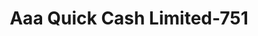 ---
f_zip-code: 83301
f_state-code: ID
title: Aaa Quick Cash Limited-751
f_phone: 208-732-5626
f_city-only: Twin Falls
f_address: 1039 Blue Lakes Boulevard North Twin Falls
f_location-unique-id: '751'
slug: aaa-quick-cash-limited-751
updated-on: '2024-05-30T13:46:58.046Z'
created-on: '2024-05-30T13:36:59.803Z'
published-on: '2024-05-30T13:54:32.469Z'
f_city-state: cms/city/twin-falls-id.md
f_company: cms/company/aaa-quick-cash-limited.md
f_state: cms/state/idaho.md
layout: '[payday-loan].html'
tags: payday-loan
---